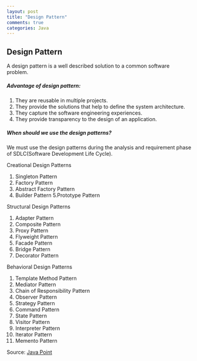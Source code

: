 ```yaml
---
layout: post
title: "Design Pattern"
comments: true
categories: Java
---
```


## Design Pattern
A design pattern is a well described solution to a common software problem. 

##### Advantage of design pattern:
1. They are reusable in multiple projects.
2. They provide the solutions that help to define the system architecture.
3. They capture the software engineering experiences.
4. They provide transparency to the design of an application.

##### When should we use the design patterns?
We must use the design patterns during the analysis and requirement phase of SDLC(Software Development Life Cycle).

Creational Design Patterns

1. Singleton Pattern
2. Factory Pattern
3. Abstract Factory Pattern
4. Builder Pattern
5.Prototype Pattern

Structural Design Patterns

1. Adapter Pattern
2. Composite Pattern
3. Proxy Pattern
4. Flyweight Pattern
5. Facade Pattern
6. Bridge Pattern
7. Decorator Pattern

Behavioral Design Patterns

1. Template Method Pattern
2. Mediator Pattern
3. Chain of Responsibility Pattern
4. Observer Pattern
5. Strategy Pattern
6. Command Pattern
7. State Pattern
8. Visitor Pattern
9. Interpreter Pattern
10. Iterator Pattern
11. Memento Pattern

Source: [Java Point](https://www.javatpoint.com/design-patterns-in-java)